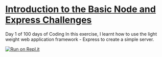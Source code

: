 # [Introduction to the Basic Node and Express Challenges](https://www.freecodecamp.org/learn/apis-and-microservices/basic-node-and-express/)

Day 1 of 100 days of Coding
In this exercise, I learnt how to use the light weight web application framework - Express to create a simple server. 

[![Run on Repl.it](https://repl.it/badge/github/freeCodeCamp/boilerplate-npm)](https://replit.com/@SwathiRaman1/boilerplate-express)
